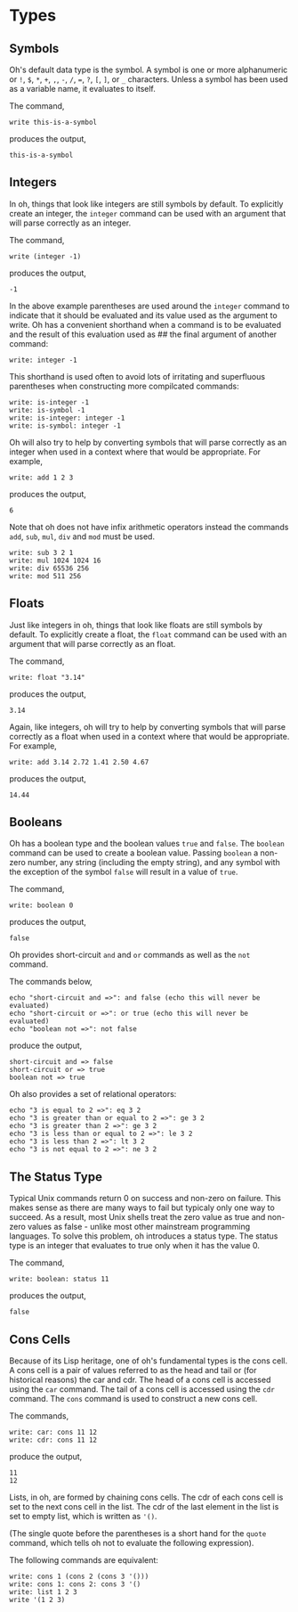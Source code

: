 # Types

## Symbols

Oh's default data type is the symbol. A symbol is one or more alphanumeric
or `!`, `$`, `*`, `+`, `,`, `-`, `/`, `=`, `?`, `[`, `]`, or  `_` 
characters. Unless a symbol has been used as a variable name, it evaluates
to itself.

The command,

    write this-is-a-symbol

produces the output,

    this-is-a-symbol

## Integers

In oh, things that look like integers are still symbols by default. To
explicitly create an integer, the `integer` command can be used with an
argument that will parse correctly as an integer.

The command,

    write (integer -1)

produces the output,

    -1

In the above example parentheses are used around the `integer` command to
indicate that it should be evaluated and its value used as the argument to
write. Oh has a convenient shorthand when a command is to be evaluated and
the result of this evaluation used as ## the final argument of another
command:

    write: integer -1

This shorthand is used often to avoid lots of irritating and
superfluous parentheses when constructing more compilcated commands:

    write: is-integer -1
    write: is-symbol -1
    write: is-integer: integer -1
    write: is-symbol: integer -1

Oh will also try to help by converting symbols that will parse correctly
as an integer when used in a context where that would be appropriate. For
example,

    write: add 1 2 3

produces the output,

    6

Note that oh does not have infix arithmetic operators instead the commands
`add`, `sub`, `mul`, `div` and `mod` must be used.

    write: sub 3 2 1
    write: mul 1024 1024 16
    write: div 65536 256
    write: mod 511 256

## Floats

Just like integers in oh, things that look like floats are still symbols
by default. To explicitly create a float, the `float` command can be used
with an argument that will parse correctly as an float.

The command,

    write: float "3.14"

produces the output,

    3.14

Again, like integers, oh will try to help by converting symbols that will
parse correctly as a float when used in a context where that would be
appropriate. For example,

    write: add 3.14 2.72 1.41 2.50 4.67

produces the output,

    14.44

## Booleans

Oh has a boolean type and the boolean values `true` and `false`.
The `boolean` command can be used to create a boolean value. Passing
`boolean` a non-zero number, any string (including the empty string),
and any symbol with the exception of the symbol `false` will result
in a value of `true`.

The command,

    write: boolean 0

produces the output,

    false

Oh provides short-circuit `and` and `or` commands as well as the `not`
command.

The commands below,

    echo "short-circuit and =>": and false (echo this will never be evaluated)
    echo "short-circuit or =>": or true (echo this will never be evaluated)
    echo "boolean not =>": not false

produce the output,

    short-circuit and => false
    short-circuit or => true
    boolean not => true

Oh also provides a set of relational operators:

    echo "3 is equal to 2 =>": eq 3 2
    echo "3 is greater than or equal to 2 =>": ge 3 2
    echo "3 is greater than 2 =>": ge 3 2
    echo "3 is less than or equal to 2 =>": le 3 2
    echo "3 is less than 2 =>": lt 3 2
    echo "3 is not equal to 2 =>": ne 3 2

## The Status Type

Typical Unix commands return 0 on success and non-zero on failure. This
makes sense as there are many ways to fail but typicaly only one way to
succeed. As a result, most Unix shells treat the zero value as true and
non-zero values as false - unlike most other mainstream programming
languages. To solve this problem, oh introduces a status type. The status
type is an integer that evaluates to true only when it has the value 0.

The command,

    write: boolean: status 11

produces the output,

    false

## Cons Cells

Because of its Lisp heritage, one of oh's fundamental types is the cons
cell. A cons cell is a pair of values referred to as the head and tail or
(for historical reasons) the car and cdr. The head of a cons cell is
accessed using the `car` command. The tail of a cons cell is accessed using
the `cdr` command. The `cons` command is used to construct a new cons cell.

The commands,

    write: car: cons 11 12
    write: cdr: cons 11 12

produce the output,

    11
    12

Lists, in oh, are formed by chaining cons cells. The cdr of each cons cell
is set to the next cons cell in the list. The cdr of the last element in
the list is set to empty list, which is written as `'()`.

(The single quote before the parentheses is a short hand for the `quote`
command, which tells oh not to evaluate the following expression).

The following commands are equivalent:

    write: cons 1 (cons 2 (cons 3 '()))
    write: cons 1: cons 2: cons 3 '()
    write: list 1 2 3
    write '(1 2 3)

